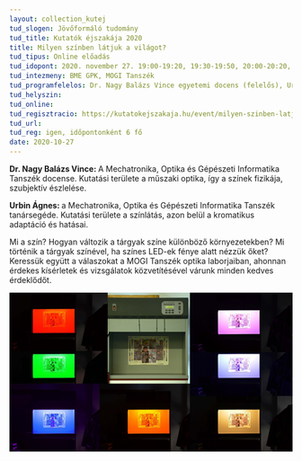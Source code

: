 ```yaml
---
layout: collection_kutej
tud_slogen: Jövőformáló tudomány
tud_title: Kutatók éjszakája 2020
title: Milyen színben látjuk a világot?
tud_tipus: Online előadás
tud_idopont: 2020. november 27. 19:00-19:20, 19:30-19:50, 20:00-20:20, 20:30-20:50, 21:00-21:20, 21:30-21:50
tud_intezmeny: BME GPK, MOGI Tanszék
tud_programfelelos: Dr. Nagy Balázs Vince egyetemi docens (felelős), Urbin Ágnes tanársegéd
tud_helyszin:
tud_online:
tud_regisztracio: https://kutatokejszakaja.hu/event/milyen-szinben-latjuk-a-vilagot-1
tud_url:
tud_reg: igen, időpontonként 6 fő
date: 2020-10-27
---
```

<b>Dr. Nagy Balázs Vince: </b> A Mechatronika, Optika és Gépészeti Informatika Tanszék docense. Kutatási területe a műszaki optika, így a színek fizikája, szubjektív észlelése.

<b>Urbin Ágnes: </b>  a Mechatronika, Optika és Gépészeti Informatika Tanszék tanársegéde. Kutatási területe a színlátás, azon belül a kromatikus adaptáció és hatásai.

Mi a szín? 
Hogyan változik a tárgyak színe különböző környezetekben? 
Mi történik a tárgyak színével, ha színes LED-ek fénye alatt nézzük őket? 
Keressük együtt a válaszokat a MOGI Tanszék optika laborjaiban, ahonnan érdekes kísérletek és vizsgálatok közvetítésével várunk minden kedves érdeklődőt.


<img src="images/vilag_szinei.png" max-width="500" class="center"> 

